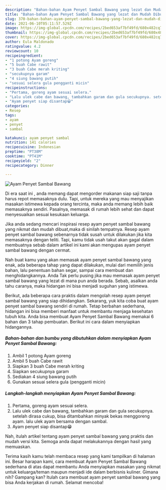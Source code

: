 ```yaml
---
description: "Bahan-bahan Ayam Penyet Sambal Bawang yang lezat dan Mudah Dibuat"
title: "Bahan-bahan Ayam Penyet Sambal Bawang yang lezat dan Mudah Dibuat"
slug: 370-bahan-bahan-ayam-penyet-sambal-bawang-yang-lezat-dan-mudah-dibuat
date: 2021-06-10T05:11:57.529Z
image: https://img-global.cpcdn.com/recipes/2bed653af7bf49fd/680x482cq70/ayam-penyet-sambal-bawang-foto-resep-utama.jpg
thumbnail: https://img-global.cpcdn.com/recipes/2bed653af7bf49fd/680x482cq70/ayam-penyet-sambal-bawang-foto-resep-utama.jpg
cover: https://img-global.cpcdn.com/recipes/2bed653af7bf49fd/680x482cq70/ayam-penyet-sambal-bawang-foto-resep-utama.jpg
author: Eula Maldonado
ratingvalue: 4.2
reviewcount: 10
recipeingredient:
- "1 potong Ayam goreng"
- "5 buah Cabe rawit"
- "3 buah Cabe merah kriting"
- "secukupnya garam"
- "4 siung bawang putih"
- "sesuai selera gula pengganti micin"
recipeinstructions:
- "Pertama, goreng ayam sesuai selera."
- "Lalu ulek cabe dan bawang, tambahkan garam dan gula secukupnya. setelah dirasa cukup, bisa ditambahkan minyak bekas menggoreng ayam. lalu ulek ayam bersama dengan sambal."
- "Ayam penyet siap disantap😁"
categories:
- Resep
tags:
- ayam
- penyet
- sambal

katakunci: ayam penyet sambal 
nutrition: 141 calories
recipecuisine: Indonesian
preptime: "PT38M"
cooktime: "PT41M"
recipeyield: "2"
recipecategory: Dinner

---
```



![Ayam Penyet Sambal Bawang](https://img-global.cpcdn.com/recipes/2bed653af7bf49fd/680x482cq70/ayam-penyet-sambal-bawang-foto-resep-utama.jpg)

Di era  saat ini , anda memang dapat mengorder makanan siap saji tanpa harus repot memasaknya dulu. Tapi, untuk mereka yang mau menyajikan masakan istimewa kepada orang tercinta, maka anda memang lebih baik memasaknya sendiri. Pasalnya, memasak di rumah lebih sehat dan dapat menyesuaikan sesuai kesukaan keluarga.

Jika anda sedang mencari inspirasi resep ayam penyet sambal bawang yang nikmat dan mudah dibuat,maka di sinilah tempatnya. Resep ayam penyet sambal bawang  sebenarnya tidak susah untuk dilakukan jika kita memasaknya dengan teliti. Tapi, kamu tidak usah takut akan gagal dalam membuatnya 
sebab dalam artikel ini kami akan mengupas ayam penyet sambal bawang dengan cermat.  



Nah buat kamu yang akan memasak ayam penyet sambal bawang yang enak, ada beberapa tahap yang dapat dilakukan, mulai dari memilih jenis bahan, lalu penentuan bahan segar, sampai cara membuat dan menghidangkannya. Anda Tak perlu pusing jika mau memasak ayam penyet sambal bawang yang lezat di mana pun anda berada. Sebab, asalkan anda  tahu caranya, maka hidangan ini bisa menjadi suguhan yang istimewa.

Berikut, ada beberapa cara praktis  dalam mengolah resep ayam penyet sambal bawang yang siap dihidangkan. Sekarang, yuk kita coba buat ayam penyet sambal bawang sendiri di rumah. Tetap berbahan sederhana, hidangan ini bisa memberi manfaat untuk membantu menjaga kesehatan tubuh kita. Anda bisa membuat Ayam Penyet Sambal Bawang memakai 6 bahan dan 3 tahap pembuatan. Berikut ini cara dalam menyiapkan hidangannya.

<!--inarticleads1-->

##### Bahan-bahan dan bumbu yang dibutuhkan dalam menyiapkan Ayam Penyet Sambal Bawang:

1. Ambil 1 potong Ayam goreng
1. Ambil 5 buah Cabe rawit
1. Siapkan 3 buah Cabe merah kriting
1. Siapkan secukupnya garam
1. Sediakan 4 siung bawang putih
1. Gunakan sesuai selera gula (pengganti micin)




<!--inarticleads2-->

##### Langkah-langkah menyiapkan Ayam Penyet Sambal Bawang:

1. Pertama, goreng ayam sesuai selera.
1. Lalu ulek cabe dan bawang, tambahkan garam dan gula secukupnya. setelah dirasa cukup, bisa ditambahkan minyak bekas menggoreng ayam. lalu ulek ayam bersama dengan sambal.
1. Ayam penyet siap disantap😁




Nah, itulah artikel tentang  ayam penyet sambal bawang  yang praktis dan mudah versi kita. Semoga anda dapat melakukannya dengan hasil yang memuaskan. 

Terima kasih kamu telah membaca resep yang kami tampilkan di halaman ini. Besar harapan kami, cara membuat  Ayam Penyet Sambal Bawang sederhana di atas dapat membantu Anda menyiapkan masakan yang nikmat untuk keluarga/teman maupun menjadi ide dalam berbisnis kuliner. Gimana nih? Gampang kan? Itulah cara membuat ayam penyet sambal bawang yang bisa Anda kerjakan di rumah. Selamat mencoba!

